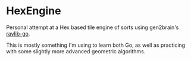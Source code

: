 # HexEngine
Personal attempt at a Hex based tile engine of sorts using gen2brain's [raylib-go](https://github.com/gen2brain/raylib-go).

This is mostly something I'm using to learn both Go, as well as practicing with some slightly more advanced geometric algorithms.


